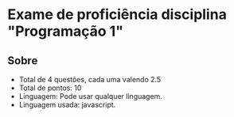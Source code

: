 # Exame de proficiência disciplina "Programação 1"

## Sobre
- Total de 4 questões, cada uma valendo 2.5
- Total de pontos: 10 
- Linguagem: Pode usar qualquer linguagem.
- Linguagem usada: javascript.
